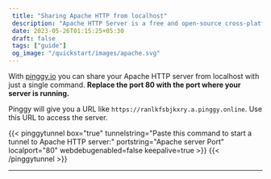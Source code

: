 ```yaml
---
 title: "Sharing Apache HTTP from localhost" 
 description: "Apache HTTP Server is a free and open-source cross-platform web server software."
 date: 2023-05-26T01:15:25+05:30 
 draft: false 
 tags: ["guide"]
 og_image: "/quickstart/images/apache.svg"
---
```


With [pinggy.io](https://pinggy.io) you can share your Apache HTTP server from localhost with just a single command. **Replace the port 80 with the port where your server is running.**

Pinggy will give you a URL like `https://ranlkfsbjkxry.a.pinggy.online`. Use this URL to access the server.

{{< pinggytunnel box="true" tunnelstring="Paste this command to start a tunnel to Apache HTTP server:" portstring="Apache server Port" localport="80" webdebugenabled=false keepalive=true >}}
{{< /pinggytunnel >}}

<hr>
